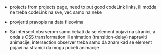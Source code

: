 -   projects from projects page, need to put good codeLink links, ili možda ne treba codeLink na sve, već samo na neke

-   provjeriti pravopis na data fileovima

-   Sa intersect obsrverom samo čekati da se element pojavi na stranici, a onda s CSS transformation ili animation (transition-delay) napraviti animacije, intersection observer treba samo da znam kad se element pojavi na stranici da mogu početi animacije

